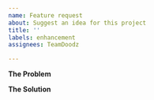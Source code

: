 ```yaml
---
name: Feature request
about: Suggest an idea for this project
title: ''
labels: enhancement
assignees: TeamDoodz

---
```


**The Problem**
<!-- Describe the problem you are having with LongHaul that this issue would fix. -->

**The Solution**
<!-- Propose a solution to this problem. Be as specific as you can; I would rather read a wall of text than a single sentence. If you have to, separate your proposal into multiple paragraphs. -->
